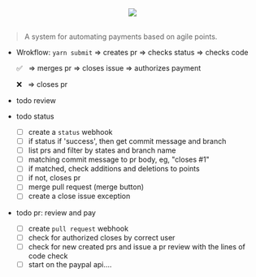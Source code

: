 <div align='center'> <img src='https://goo.gl/UxnfW1' /></div>
<br/>

> A system for automating payments based on agile points.

- Wrokflow: `yarn submit` ⇒ creates pr ⇒ checks status ⇒ checks code

    ✅ &nbsp; ⇒ merges pr ⇒  closes issue ⇒  authorizes payment

    ❌ &nbsp; ⇒ closes pr  


- todo review

- todo status
  - [ ] create a `status` webhook
  - [ ] if status if 'success', then get commit message and branch
  - [ ] list prs and filter by states and branch name
  - [ ] matching commit message to pr body, eg, "closes #1"
  - [ ] if matched, check additions and deletions to points
  - [ ] if not, closes pr
  - [ ] merge pull request (merge button)
  - [ ] create a close issue exception

- todo pr: review and pay
  - [ ] create `pull request` webhook
  - [ ] check for authorized closes by correct user
  - [ ] check for new created prs and  issue a pr review with the lines of code check
  - [ ] start on the paypal api....

